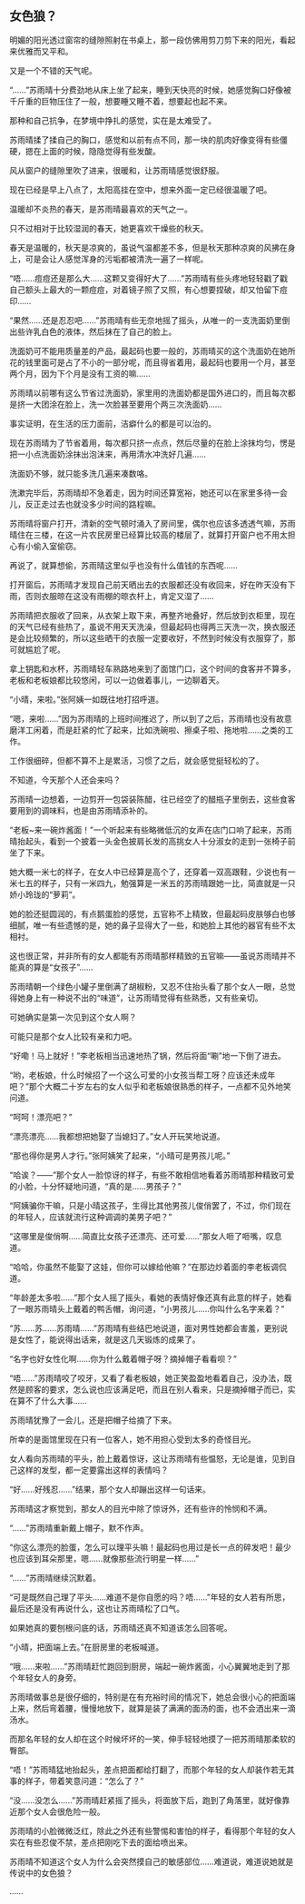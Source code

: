 ## 女色狼？

明媚的阳光透过窗帘的缝隙照射在书桌上，那一段仿佛用剪刀剪下来的阳光，看起来优雅而又平和。

又是一个不错的天气呢。

“……”苏雨晴十分费劲地从床上坐了起来，睡到天快亮的时候，她感觉胸口好像被千斤重的巨物压住了一般，想要睡又睡不着，想要起也起不来。

那种和自己抗争，在梦境中挣扎的感觉，实在是太难受了。

苏雨晴揉了揉自己的胸口，感觉和以前有点不同，那一块的肌肉好像变得有些僵硬，摁在上面的时候，隐隐觉得有些发酸。

风从窗户的缝隙里吹了进来，很暖和，让苏雨晴感觉很舒服。

现在已经是早上八点了，太阳高挂在空中，想来外面一定已经很温暖了吧。

温暖却不炎热的春天，是苏雨晴最喜欢的天气之一。

只不过相对于比较湿润的春天，她更喜欢干燥些的秋天。

春天是温暖的，秋天是凉爽的，虽说气温都差不多，但是秋天那种凉爽的风拂在身上，可是会让人感觉浑身的污垢都被清洗一遍了一样呢。

“唔……痘痘还是那么大……这颗又变得好大了……”苏雨晴有些头疼地轻轻戳了戳自己额头上最大的一颗痘痘，对着镜子照了又照，有心想要捏破，却又怕留下痘印……

“果然……还是忍忍吧……”苏雨晴有些无奈地摇了摇头，从唯一的一支洗面奶里倒出些许乳白色的液体，然后抹在了自己的脸上。

洗面奶可不能用质量差的产品，最起码也要一般的，苏雨晴买的这个洗面奶在她所花的钱里面可是占了不小的一部分呢，而且得省着用，最起码也要用一个月，甚至两个月，因为下个月是没有工资的嘛……

苏雨晴以前哪有这么节省过洗面奶，家里用的洗面奶都是国外进口的，而且每次都是挤一大团涂在脸上，洗一次脸甚至要用个两三次洗面奶……

事实证明，在生活的压力面前，洁癖什么的都是可以治的。

现在苏雨晴为了节省着用，每次都只挤一点点，然后尽量的在脸上涂抹均匀，愣是把一小点洗面奶涂抹出泡沫来，再用清水冲洗好几遍……

洗面奶不够，就只能多洗几遍来凑数咯。

洗漱完毕后，苏雨晴却不急着走，因为时间还算宽裕，她还可以在家里多待一会儿，反正走过去也就没多少时间的路程嘛。

苏雨晴将窗户打开，清新的空气顿时涌入了房间里，偶尔也应该多透透气嘛，苏雨晴住在三楼，在这一片农民房里已经算比较高的楼层了，就算打开窗户也不用太担心有小偷入室偷窃。

再说了，就算想偷，苏雨晴这里似乎也没有什么值钱的东西呢……

打开窗后，苏雨晴才发现自己前天晒出去的衣服都还没有收回来，好在昨天没有下雨，否则衣服晾在这没有雨棚的晾衣杆上，肯定又湿了……

苏雨晴把衣服收了回来，从衣架上取下来，再整齐地叠好，然后放到衣柜里，现在的天气已经有些热了，虽说不用天天洗澡，但最起码也得两三天洗一次，换衣服还是会比较频繁的，所以这些晒干的衣服一定要收好，不然到时候没有衣服穿了，那可就尴尬了呢。

拿上钥匙和水杯，苏雨晴轻车熟路地来到了面馆门口，这个时间的食客并不算多，老板和老板娘都比较悠闲，可以一边做着事儿，一边聊着天。

“小晴，来啦。”张阿姨一如既往地打招呼道。

“嗯，来啦……”因为苏雨晴的上班时间推迟了，所以到了之后，苏雨晴也没有故意磨洋工闲着，而是赶紧的忙了起来，比如洗碗啦、擦桌子啦、拖地啦……之类的工作。

工作很细碎，但都不算不上是累活，习惯了之后，就会感觉挺轻松的了。

不知道，今天那个人还会来吗？

苏雨晴一边想着，一边剪开一包袋装陈醋，往已经空了的醋瓶子里倒去，这些食客要用到的调味料，也是由苏雨晴添补的。

“老板~来一碗炸酱面！”一个听起来有些略微低沉的女声在店门口响了起来，苏雨晴抬起头，看到一个披着一头金色披肩长发的高挑女人十分淑女的走到一张椅子前坐了下来。

她大概一米七的样子，在女人中已经算是高个了，还穿着一双高跟鞋，少说也有一米七五的样子，只有一米四九，勉强算是一米五的苏雨晴跟她一比，简直就是一只娇小玲珑的“萝莉”。

她的脸还挺圆润的，有点鹅蛋脸的感觉，五官称不上精致，但最起码皮肤够白也够细腻，唯一有些遗憾的是，她的鼻子显得大了一些，和她脸上其他的器官有些不太相衬。

这也很正常，并非所有的女人都能有苏雨晴那样精致的五官嘛——虽说苏雨晴并不能真的算是“女孩子”……

苏雨晴朝一个绿色小罐子里倒满了胡椒粉，又忍不住抬头看了那个女人一眼，总觉得她身上有一种说不出的“味道”，让苏雨晴觉得有些熟悉，又有些亲切。

可她确实是第一次见到这个女人啊？

可能只是那个女人比较有亲和力吧。

“好嘞！马上就好！”李老板相当迅速地热了锅，然后将面“唰”地一下倒了进去。

“哟，老板娘，什么时候招了一个这么可爱的小女孩当帮工呀？应该还未成年吧？”那个大概二十岁左右的女人似乎和老板娘很熟悉的样子，一点都不见外地笑问道。

“呵呵！漂亮吧？”

“漂亮漂亮……我都想把她娶了当媳妇了。”女人开玩笑地说道。

“那也得你是男人才行。”张阿姨笑了起来，“小晴可是男孩儿呢。”

“哈诶？——”那个女人一脸惊讶的样子，有些不敢相信地看着苏雨晴那种精致可爱的小脸，十分怀疑地问道，“真的是……男孩子？”

“阿姨骗你干嘛，只是小晴这孩子，生得比其他男孩儿俊俏罢了，不过，你们现在的年轻人，应该就流行这种调调的美男子吧？”

“这哪里是俊俏啊……简直比女孩子还漂亮、还可爱……”那女人咂了咂嘴，叹息道。

“哈哈，你虽然不能娶了这娃，但你可以嫁给他嘛？”在那边炒着面的李老板调侃道。

“年龄差太多啦……”那个女人摇了摇头，看她的表情好像还真有此意的样子，她看了一眼苏雨晴头上戴着的鸭舌帽，询问道，“小男孩儿……你叫什么名字来着？”

“苏……苏……苏雨晴……”苏雨晴有些结巴地说道，面对男性她都会害羞，更别说是女性了，能说得出话来，就是这几天锻炼的成果了。

“名字也好女性化啊……你为什么戴着帽子呀？摘掉帽子看看呗？”

“唔……”苏雨晴咬了咬牙，又看了看老板娘，她正笑盈盈地看着自己，没办法，既然是顾客的要求，怎么说也应该满足吧，而且在别人看来，只是摘掉帽子而已，实在算不了什么大事……

苏雨晴犹豫了一会儿，还是把帽子给摘了下来。

所幸的是面馆里现在只有一位客人，她不用担心受到太多的奇怪目光。

女人看向苏雨晴的平头，脸上戴着惊讶，这让苏雨晴有些愠怒，无论是谁，见到自己这样的发型，都一定要露出这样的表情吗？

“好……好残忍……”结果，那个女人却蹦出这样一句话来。

苏雨晴这才察觉到，那女人的目光中除了惊讶外，还有些许的怜悯和不满。

“……”苏雨晴重新戴上帽子，默不作声。

“你这么漂亮的脸蛋，怎么可以理平头嘛！最起码也用过是长一点的碎发吧！最少也应该到耳朵那里，嗯……就像那些流行明星一样……”

“……”苏雨晴继续沉默着。

“可是既然自己理了平头……难道不是你自愿的吗？唔……”年轻的女人若有所思，最后还是没有再说什么，这也让苏雨晴松了口气。

如果她真的要刨根问底的话，苏雨晴还真不知道该怎么回答呢。

“小晴，把面端上去。”在厨房里的老板喊道。

“哦……来啦……”苏雨晴赶忙跑回到厨房，端起一碗炸酱面，小心翼翼地走到了那个年轻女人的身旁。

苏雨晴做事总是很仔细的，特别是在有充裕时间的情况下，她总会很小心的把面端上来，然后弯着腰，慢慢地放下，就算是装了满满的面汤的面，也不会洒出来一滴汤水。

而那名年轻的女人却在这个时候坏坏的一笑，伸手轻轻地摸了一把苏雨晴那柔软的臀部。

“唔！”苏雨晴猛地抬起头，差点把面都给打翻了，而那个年轻的女人却装作若无其事的样子，带着笑意问道：“怎么了？”

“没……没怎么……”苏雨晴赶紧摇了摇头，将面放下后，跑到了角落里，就好像靠近那个女人会很危险一般。

苏雨晴的小脸微微泛红，除此之外还有些警惕和害怕的样子，看得那个年轻的女人实在有些忍俊不禁，差点把刚吃下去的面给喷出来。

苏雨晴不知道这个女人为什么会突然摸自己的敏感部位……难道说，难道说她就是传说中的女色狼？

……

